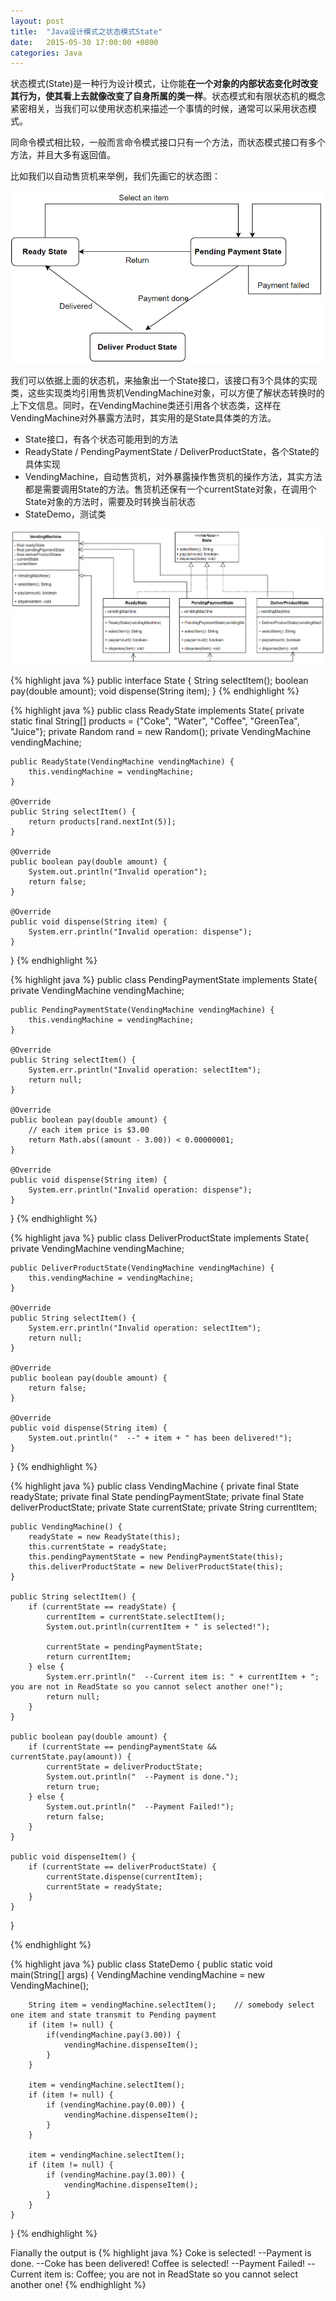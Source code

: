 ```yaml
---
layout: post
title:  "Java设计模式之状态模式State"
date:   2015-05-30 17:00:00 +0800
categories: Java
--- 
```


状态模式(State)是一种行为设计模式，让你能**在一个对象的内部状态变化时改变其行为，使其看上去就像改变了自身所属的类一样**。状态模式和有限状态机的概念紧密相关，当我们可以使用状态机来描述一个事情的时候，通常可以采用状态模式。 

同命令模式相比较，一般而言命令模式接口只有一个方法，而状态模式接口有多个方法，并且大多有返回值。

比如我们以自动售货机来举例，我们先画它的状态图：

![pic](/images/2015-05-30-state1.png)

我们可以依据上面的状态机，来抽象出一个State接口，该接口有3个具体的实现类，这些实现类均引用售货机VendingMachine对象，可以方便了解状态转换时的上下文信息。同时，在VendingMachine类还引用各个状态类，这样在VendingMachine对外暴露方法时，其实用的是State具体类的方法。 

* State接口，有各个状态可能用到的方法
* ReadyState / PendingPaymentState / DeliverProductState，各个State的具体实现
* VendingMachine，自动售货机，对外暴露操作售货机的操作方法，其实方法都是需要调用State的方法。售货机还保有一个currentState对象，在调用个State对象的方法时，需要及时转换当前状态
* StateDemo，测试类

![pic](/images/2015-05-30-state2.png)



{% highlight java %}
public interface State {
    String selectItem();
    boolean pay(double amount);
    void dispense(String item);
}
{% endhighlight %}

{% highlight java %}
public class ReadyState implements State{
    private static final String[] products = {"Coke", "Water", "Coffee", "GreenTea", "Juice"};
    private Random rand = new Random();
    private VendingMachine vendingMachine;

    public ReadyState(VendingMachine vendingMachine) {
        this.vendingMachine = vendingMachine;
    }

    @Override
    public String selectItem() {
        return products[rand.nextInt(5)];
    }

    @Override
    public boolean pay(double amount) {
        System.out.println("Invalid operation");
        return false;
    }

    @Override
    public void dispense(String item) {
        System.err.println("Invalid operation: dispense");
    }
}
{% endhighlight %}


{% highlight java %}
public class PendingPaymentState implements State{
    private VendingMachine vendingMachine;

    public PendingPaymentState(VendingMachine vendingMachine) {
        this.vendingMachine = vendingMachine;
    }

    @Override
    public String selectItem() {
        System.err.println("Invalid operation: selectItem");
        return null;
    }

    @Override
    public boolean pay(double amount) {
        // each item price is $3.00
        return Math.abs((amount - 3.00)) < 0.00000001;
    }

    @Override
    public void dispense(String item) {
        System.err.println("Invalid operation: dispense");
    }
}
{% endhighlight %}

{% highlight java %}
public class DeliverProductState implements State{
    private VendingMachine vendingMachine;

    public DeliverProductState(VendingMachine vendingMachine) {
        this.vendingMachine = vendingMachine;
    }

    @Override
    public String selectItem() {
        System.err.println("Invalid operation: selectItem");
        return null;
    }

    @Override
    public boolean pay(double amount) {
        return false;
    }

    @Override
    public void dispense(String item) {
        System.out.println("  --" + item + " has been delivered!");
    }
}
{% endhighlight %}

{% highlight java %}
public class VendingMachine {
    private final State readyState;
    private final State pendingPaymentState;
    private final State deliverProductState;
    private State currentState;
    private String currentItem;

    public VendingMachine() {
        readyState = new ReadyState(this);
        this.currentState = readyState;
        this.pendingPaymentState = new PendingPaymentState(this);
        this.deliverProductState = new DeliverProductState(this);
    }

    public String selectItem() {
        if (currentState == readyState) {
            currentItem = currentState.selectItem();
            System.out.println(currentItem + " is selected!");

            currentState = pendingPaymentState;
            return currentItem;
        } else {
            System.err.println("  --Current item is: " + currentItem + "; you are not in ReadState so you cannot select another one!");
            return null;
        }
    }

    public boolean pay(double amount) {
        if (currentState == pendingPaymentState && currentState.pay(amount)) {
            currentState = deliverProductState;
            System.out.println("  --Payment is done.");
            return true;
        } else {
            System.out.println("  --Payment Failed!");
            return false;
        }
    }

    public void dispenseItem() {
        if (currentState == deliverProductState) {
            currentState.dispense(currentItem);
            currentState = readyState;
        }
    }
}

{% endhighlight %}

{% highlight java %}
public class StateDemo {
    public static void main(String[] args) {
        VendingMachine vendingMachine = new VendingMachine();

        String item = vendingMachine.selectItem();    // somebody select one item and state transmit to Pending payment
        if (item != null) {
            if(vendingMachine.pay(3.00)) {
                vendingMachine.dispenseItem();
            }
        }

        item = vendingMachine.selectItem();
        if (item != null) {
            if (vendingMachine.pay(0.00)) {
                vendingMachine.dispenseItem();
            }
        }

        item = vendingMachine.selectItem();
        if (item != null) {
            if (vendingMachine.pay(3.00)) {
                vendingMachine.dispenseItem();
            }
        }
    }
}
{% endhighlight %}

Fianally the output is
{% highlight java %}
Coke is selected!
  --Payment is done.
  --Coke has been delivered!
Coffee is selected!
  --Payment Failed!
  --Current item is: Coffee; you are not in ReadState so you cannot select another one!
{% endhighlight %} 